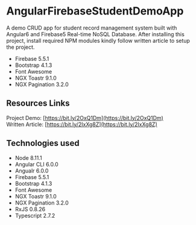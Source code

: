 # AngularFirebaseStudentDemoApp

A demo CRUD app for student record management system built with Angular6 and Firebase5 Real-time NoSQL Database. After installing this project, install required NPM modules kindly follow written article to setup the project.

- Firebase 5.5.1
- Bootstrap 4.1.3
- Font Awesome
- NGX Toastr 9.1.0
- NGX Pagination 3.2.0

## Resources Links
Project Demo:    [https://bit.ly/2OxQ1Dm](https://bit.ly/2OxQ1Dm) \
Written Article: [https://bit.ly/2IxXg8Z](https://bit.ly/2IxXg8Z)

## Technologies used
- Node 8.11.1
- Angular CLI 6.0.0
- Angualr 6.0.0
- Firebase 5.5.1
- Bootstrap 4.1.3
- Font Awesome
- NGX Toastr 9.1.0
- NGX Pagination 3.2.0
- RxJS 0.8.26
- Typescript 2.7.2

